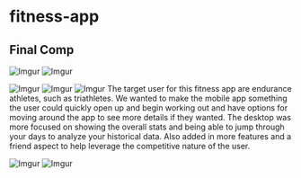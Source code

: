 # fitness-app

## Final Comp 
![Imgur](http://i.imgur.com/w2NFIRLl.png)
![Imgur](http://i.imgur.com/Jl3jNCYm.png)

![Imgur](http://i.imgur.com/YpXfno8.png)
![Imgur](http://i.imgur.com/wJzY7iT.png)
![Imgur](http://i.imgur.com/qYeEmoH.jpg)
The target user for this fitness app are endurance athletes, such as triathletes. We wanted to make the mobile app something the user could quickly open up and begin working out and have options for moving around the app to see more details if they wanted.
The desktop was more focused on showing the overall stats and being able to jump through your days to analyze your historical data. Also added in more features and a friend aspect to help leverage the competitive nature of the user. 

![Imgur](http://i.imgur.com/9wLb9uz.jpg)
![Imgur](http://i.imgur.com/OLIFU72.jpg)

